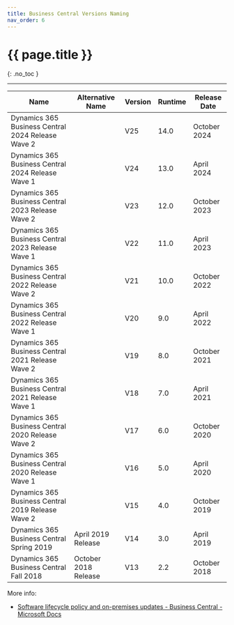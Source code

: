 ```yaml
---
title: Business Central Versions Naming
nav_order: 6
---
```


# {{ page.title }}
{: .no_toc }

---

| Name                                              | Alternative Name     | Version | Runtime | Release Date |
| ------------------------------------------------- | -------------------- | ------- | ------- | ------------ |
| Dynamics 365 Business Central 2024 Release Wave 2 |                      | V25     | 14.0    | October 2024 |
| Dynamics 365 Business Central 2024 Release Wave 1 |                      | V24     | 13.0    | April 2024   |
| Dynamics 365 Business Central 2023 Release Wave 2 |                      | V23     | 12.0    | October 2023 |
| Dynamics 365 Business Central 2023 Release Wave 1 |                      | V22     | 11.0    | April 2023   |
| Dynamics 365 Business Central 2022 Release Wave 2 |                      | V21     | 10.0    | October 2022 |
| Dynamics 365 Business Central 2022 Release Wave 1 |                      | V20     | 9.0     | April 2022   |
| Dynamics 365 Business Central 2021 Release Wave 2 |                      | V19     | 8.0     | October 2021 |
| Dynamics 365 Business Central 2021 Release Wave 1 |                      | V18     | 7.0     | April 2021   |
| Dynamics 365 Business Central 2020 Release Wave 2 |                      | V17     | 6.0     | October 2020 |
| Dynamics 365 Business Central 2020 Release Wave 1 |                      | V16     | 5.0     | April 2020   |
| Dynamics 365 Business Central 2019 Release Wave 2 |                      | V15     | 4.0     | October 2019 |
| Dynamics 365 Business Central Spring 2019         | April 2019 Release   | V14     | 3.0     | April 2019   |
| Dynamics 365 Business Central Fall 2018           | October 2018 Release | V13     | 2.2     | October 2018 |

More info:

* [Software lifecycle policy and on-premises updates - Business Central - Microsoft Docs](https://docs.microsoft.com/en-us/dynamics365/business-central/dev-itpro/terms/lifecycle-policy-on-premises)